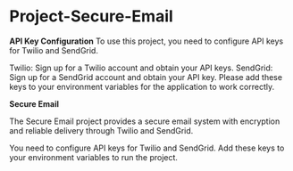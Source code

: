 # Project-Secure-Email
**API Key Configuration**
To use this project, you need to configure API keys for Twilio and SendGrid.

Twilio: Sign up for a Twilio account and obtain your API keys.
SendGrid: Sign up for a SendGrid account and obtain your API key.
Please add these keys to your environment variables for the application to work correctly.

**Secure Email**


The Secure Email project provides a secure email system with encryption and reliable delivery through Twilio and SendGrid.


You need to configure API keys for Twilio and SendGrid. Add these keys to your environment variables to run the project.
